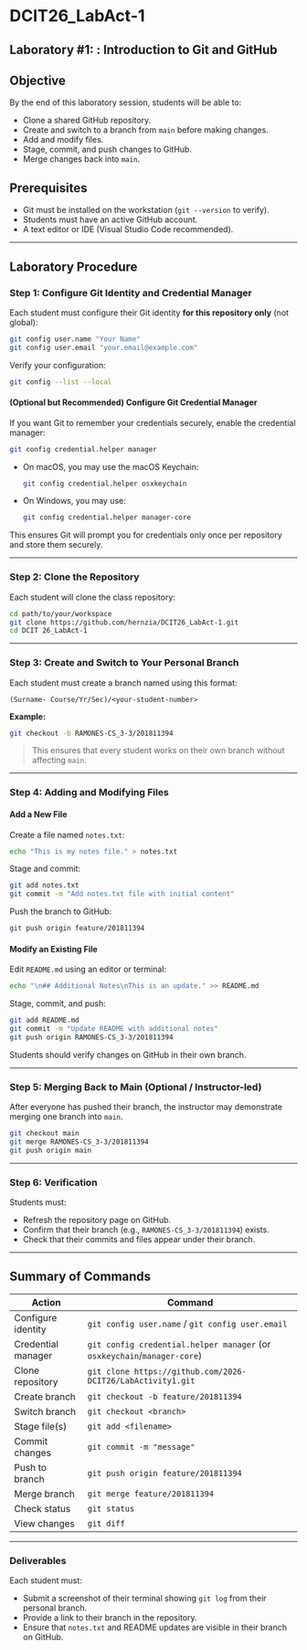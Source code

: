 # DCIT26_LabAct-1
Laboratory #1: : Introduction to Git and GitHub
---

## Objective

By the end of this laboratory session, students will be able to:

- Clone a shared GitHub repository.
- Create and switch to a branch from `main` before making changes.
- Add and modify files.
- Stage, commit, and push changes to GitHub.
- Merge changes back into `main`.

## Prerequisites

- Git must be installed on the workstation (`git --version` to verify).
- Students must have an active GitHub account.
- A text editor or IDE (Visual Studio Code recommended).

---

## Laboratory Procedure

### Step 1: Configure Git Identity and Credential Manager

Each student must configure their Git identity **for this repository only** (not global):

```bash
git config user.name "Your Name"
git config user.email "your.email@example.com"
```

Verify your configuration:

```bash
git config --list --local
```

#### (Optional but Recommended) Configure Git Credential Manager
If you want Git to remember your credentials securely, enable the credential manager:

```bash
git config credential.helper manager
```

- On macOS, you may use the macOS Keychain:
	```bash
	git config credential.helper osxkeychain
	```
- On Windows, you may use:
	```bash
	git config credential.helper manager-core
	```

This ensures Git will prompt you for credentials only once per repository and store them securely.

---

### Step 2: Clone the Repository

Each student will clone the class repository:

```bash
cd path/to/your/workspace
git clone https://github.com/hernzia/DCIT26_LabAct-1.git
cd DCIT 26_LabAct-1
```

---

### Step 3: **Create and Switch to Your Personal Branch**

Each student must create a branch named using this format:

```
(Surname- Course/Yr/Sec)/<your-student-number>
```

**Example:**

```bash
git checkout -b RAMONES-CS_3-3/201811394
```

> This ensures that every student works on their own branch without affecting `main`.

---

### Step 4: Adding and Modifying Files

#### Add a New File

Create a file named `notes.txt`:

```bash
echo "This is my notes file." > notes.txt
```

Stage and commit:

```bash
git add notes.txt
git commit -m "Add notes.txt file with initial content"
```

Push the branch to GitHub:

```bash
git push origin feature/201811394
```

#### Modify an Existing File

Edit `README.md` using an editor or terminal:

```bash
echo "\n## Additional Notes\nThis is an update." >> README.md
```

Stage, commit, and push:

```bash
git add README.md
git commit -m "Update README with additional notes"
git push origin RAMONES-CS_3-3/201811394
```

Students should verify changes on GitHub in their own branch.

---

### Step 5: Merging Back to Main (Optional / Instructor-led)

After everyone has pushed their branch, the instructor may demonstrate merging one branch into `main`.

```bash
git checkout main
git merge RAMONES-CS_3-3/201811394
git push origin main
```

---

### Step 6: Verification

Students must:

- Refresh the repository page on GitHub.
- Confirm that their branch (e.g., `RAMONES-CS_3-3/201811394`) exists.
- Check that their commits and files appear under their branch.

---

## Summary of Commands

| Action             | Command                                                            |
| ------------------ | ------------------------------------------------------------------ |
| Configure identity | `git config user.name` / `git config user.email` |
| Credential manager | `git config credential.helper manager` (or `osxkeychain`/`manager-core`) |
| Clone repository   | `git clone https://github.com/2026-DCIT26/LabActivity1.git`        |
| Create branch      | `git checkout -b feature/201811394`                                |
| Switch branch      | `git checkout <branch>`                                            |
| Stage file(s)      | `git add <filename>`                                               |
| Commit changes     | `git commit -m "message"`                                          |
| Push to branch     | `git push origin feature/201811394`                                |
| Merge branch       | `git merge feature/201811394`                                      |
| Check status       | `git status`                                                       |
| View changes       | `git diff`                                                         |

---

### Deliverables

Each student must:

- Submit a screenshot of their terminal showing `git log` from their personal branch.
- Provide a link to their branch in the repository.
- Ensure that `notes.txt` and README updates are visible in their branch on GitHub.
